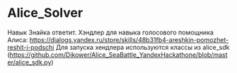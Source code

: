 # Alice_Solver
Навык Знайка ответит.
Хэндлер для навыка голосового помощника Алиса: https://dialogs.yandex.ru/store/skills/48b31fb4-areshkin-pomozhet-reshit-i-podschi
Для запуска хендлера используются классы из alice_sdk (https://github.com/Dikower/Alice_SeaBattle_YandexHackathone/blob/master/alice_sdk.py)
